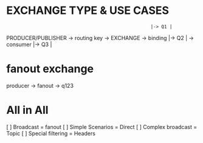 # EXCHANGE TYPE & USE CASES 
                                                         |-> Q1 |
PRODUCER/PUBLISHER -> routing key -> EXCHANGE -> binding |-> Q2 | -> consumer
                                                         |-> Q3 | 

# fanout exchange

producer -> fanout -> q123


# All in All


[ ] Broadcast = fanout
[ ] Simple Scenarios = Direct
[ ] Complex broadcast = Topic
[ ] Special filtering = Headers 
